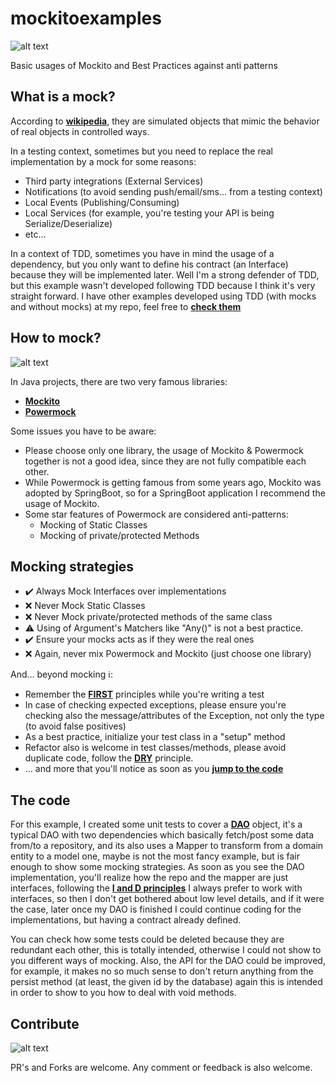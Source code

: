 # mockitoexamples
![alt text](https://github.com/mockito/mockito.github.io/raw/master/img/logo%402x.png)


Basic usages of Mockito and Best Practices against anti patterns

## What is a mock?
According to [**wikipedia**](https://en.wikipedia.org/wiki/Mock_object), they are simulated objects that mimic the behavior of real objects in controlled ways.

In a testing context, sometimes but you need to replace the real implementation by a mock for some reasons:

* Third party integrations (External Services)
* Notifications (to avoid sending push/email/sms... from a testing context)
* Local Events (Publishing/Consuming)
* Local Services (for example, you're testing your API is being Serialize/Deserialize)
* etc...

In a context of TDD, sometimes you have in mind the usage of a dependency, but you only want to define his contract (an Interface) because they will be implemented later.
Well I'm a strong defender of TDD, but this example wasn't developed following TDD because I think it's very straight forward. I have other examples developed using TDD (with mocks and without mocks) at my repo, feel free to [**check them**](https://github.com/geeksusma?tab=repositories)

## How to mock?
![alt text](https://dam.smashmexico.com.mx/wp-content/uploads/2019/07/meme-spiderman.jpg)

In Java projects, there are two very famous libraries:
* [**Mockito**](https://site.mockito.org/) 
* [**Powermock**](https://github.com/powermock/powermock)

Some issues you have to be aware:
* Please choose only one library, the usage of Mockito & Powermock together is not a good idea, since they are not fully compatible each other.
* While Powermock is getting famous from some years ago, Mockito was adopted by SpringBoot, so for a SpringBoot application I recommend the usage of Mockito.
* Some star features of Powermock are considered anti-patterns:
    * Mocking of Static Classes 
    * Mocking of private/protected Methods
    
## Mocking strategies

* :heavy_check_mark: Always Mock Interfaces over implementations
* :x: Never Mock Static Classes
* :x: Never Mock private/protected methods of the same class
* :warning: Using of Argument's Matchers like "Any()" is not a best practice.
* :heavy_check_mark: Ensure your mocks acts as if they were the real ones
* :x: Again, never mix Powermock and Mockito (just choose one library)

And... beyond mocking :information_source::

* Remember the [**FIRST**](https://medium.com/@tasdikrahman/f-i-r-s-t-principles-of-testing-1a497acda8d6) principles while you're writing a test
* In case of checking expected exceptions, please ensure you're checking also the message/attributes of the Exception, not only the type (to avoid false positives)
* As a best practice, initialize your test class in a "setup" method
* Refactor also is welcome in test classes/methods, please avoid duplicate code, follow the [**DRY**](https://dzone.com/articles/software-design-principles-dry-and-kiss) principle.
* ... and more that you'll notice as soon as you [**jump to the code**](src/test/java/es/geeksusma/mockitoexamples/UserDAOTest.java)

## The code
For this example, I created some unit tests to cover a [**DAO**](https://www.baeldung.com/java-dao-pattern) object, it's a typical DAO with two dependencies which basically fetch/post some data from/to a repository, and its also uses a Mapper to transform from a domain entity to a model one, maybe is not the most fancy example, but is fair enough to show some mocking strategies.
As soon as you see the DAO implementation, you'll realize how the repo and the mapper are just interfaces, following the [**I and D principles**](https://en.wikipedia.org/wiki/SOLID) I always prefer to work with interfaces, so then I don't get bothered about low level details, and if it were the case, later once my DAO is finished I could continue coding for the implementations, but having a contract already defined.

You can check how some tests could be deleted because they are redundant each other, this is totally intended, otherwise I could not show to you different ways of mocking.
Also, the API for the DAO could be improved, for example, it makes no so much sense to don't return anything from the persist method (at least, the given id by the database) again this is intended in order to show to you how to deal with void methods.

## Contribute
![alt text](https://miro.medium.com/max/600/1*eCOovrRB8Y0lRL2FIIL33A.jpeg)

PR's and Forks are welcome. Any comment or feedback is also welcome.